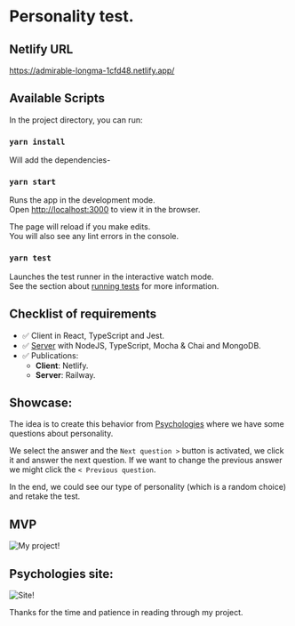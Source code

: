 # Personality test.

## Netlify URL
https://admirable-longma-1cfd48.netlify.app/

## Available Scripts

In the project directory, you can run:
 
### `yarn install`

Will add the dependencies-

### `yarn start`

Runs the app in the development mode.\
Open [http://localhost:3000](http://localhost:3000) to view it in the browser.

The page will reload if you make edits.\
You will also see any lint errors in the console.

### `yarn test`

Launches the test runner in the interactive watch mode.\
See the section about [running tests](https://facebook.github.io/create-react-app/docs/running-tests) for more information.

## Checklist of requirements
* ✅ Client in React, TypeScript and Jest.
* ✅ [Server](https://github.com/lacruzanthony/mock-personality-test-server) with NodeJS, TypeScript, Mocha & Chai and MongoDB.
* ✅ Publications:
  * **Client**: Netlify.
  * **Server**: Railway.   

## Showcase:
The idea is to create this behavior from [Psychologies](https://www.psychologies.co.uk/test/are-you-an-introvert-or-an-extrovert/?answers=#test) where we have some questions about personality.

We select the answer and the `Next question >` button is activated, we click it and answer the next question. If we want to change the previous answer we might click the `< Previous question`.

In the end, we could see our type of personality (which is a random choice) and retake the test.

## MVP
![My project!](/src/assets/Example.png "My project")

## Psychologies site:
![Site!](/src/assets/Copy.png "Site")

Thanks for the time and patience in reading through my project.
